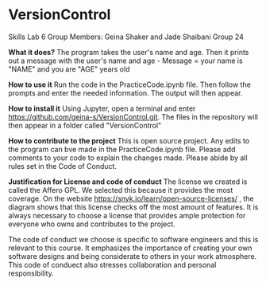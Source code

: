 # VersionControl
Skills Lab 6
Group Members: Geina Shaker and Jade Shaibani
Group 24

**What it does?**
The program takes the user's name and age. Then it prints out a message with the user's name and age - 
Message = your name is "NAME" and you are "AGE" years old

**How to use it**
Run the code in the PracticeCode.ipynb file. Then follow the prompts and enter the needed information. The output will then appear.

**How to install it**
Using Jupyter, open a terminal and enter https://github.com/geina-s/VersionControl.git. The files in the repository will then appear in a folder called "VersionControl"

**How to contribute to the project**
This is open source project. Any edits to the program can bve made in the PracticeCode.ipynb file. Please add comments to your code to explain the changes made. Please abide by all rules set in the Code of Conduct.

**Justification for License and code of conduct**
The license we created is called the Affero GPL. We selected this because it provides the most coverage. On the website https://snyk.io/learn/open-source-licenses/ , the diagram shows that this license checks off the most amount of features. It is always necessary to choose a license that provides ample protection for everyone who owns and contributes to the project.

The code of conduct we choose is specific to software engineers and this is relevant to this course. It emphasizes the importance of creating your own software designs and being considerate to others in your work atmosphere. This code of conduect also stresses collaboration and personal responsibility.


